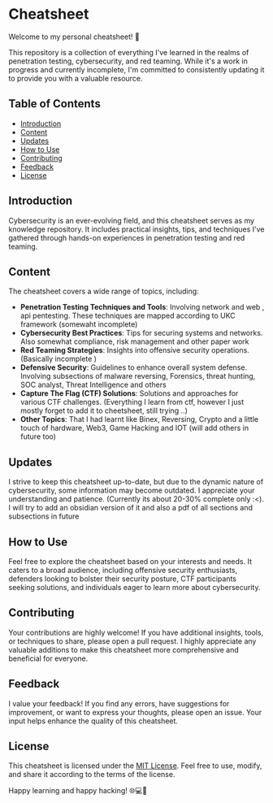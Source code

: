 # Cheatsheet

Welcome to my personal cheatsheet! 🚀

This repository is a collection of everything I've learned in the realms of penetration testing, cybersecurity, and red teaming. While it's a work in progress and currently incomplete, I'm committed to consistently updating it to provide you with a valuable resource.

## Table of Contents

- [Introduction](#introduction)
- [Content](#content)
- [Updates](#updates)
- [How to Use](#how-to-use)
- [Contributing](#contributing)
- [Feedback](#feedback)
- [License](#license)

## Introduction

Cybersecurity is an ever-evolving field, and this cheatsheet serves as my knowledge repository. It includes practical insights, tips, and techniques I've gathered through hands-on experiences in penetration testing and red teaming.

## Content

The cheatsheet covers a wide range of topics, including:

- **Penetration Testing Techniques and Tools**: Involving network and web , api pentesting. These techniques are mapped according to UKC framework (somewaht incomplete)
- **Cybersecurity Best Practices**: Tips for securing systems and networks. Also somewhat compliance, risk management and other paper work
- **Red Teaming Strategies**: Insights into offensive security operations. (Basically incomplete )
- **Defensive Security**: Guidelines to enhance overall system defense. Involving subsections of malware reversing, Forensics, threat hunting, SOC analyst, Threat Intelligence and others
- **Capture The Flag (CTF) Solutions**: Solutions and approaches for various CTF challenges. (Everything I learn from ctf, however I just mostly forget to add it to cheetsheet, still trying ..)
- **Other Topics**: That I had learnt like Binex, Reversing, Crypto and a little touch of hardware, Web3, Game Hacking and IOT (will add others in future too)

## Updates

I strive to keep this cheatsheet up-to-date, but due to the dynamic nature of cybersecurity, some information may become outdated. I appreciate your understanding and patience. (Currently its about 20-30% complete only :<). I will try to add an obsidian version of it and also a pdf of all sections and subsections in future

## How to Use

Feel free to explore the cheatsheet based on your interests and needs. It caters to a broad audience, including offensive security enthusiasts, defenders looking to bolster their security posture, CTF participants seeking solutions, and individuals eager to learn more about cybersecurity.

## Contributing

Your contributions are highly welcome! If you have additional insights, tools, or techniques to share, please open a pull request. I highly appreciate any valuable additions to make this cheatsheet more comprehensive and beneficial for everyone.

## Feedback

I value your feedback! If you find any errors, have suggestions for improvement, or want to express your thoughts, please open an issue. Your input helps enhance the quality of this cheatsheet.

## License

This cheatsheet is licensed under the [MIT License](LICENSE). Feel free to use, modify, and share it according to the terms of the license.

Happy learning and happy hacking! 🌐💻🔐
